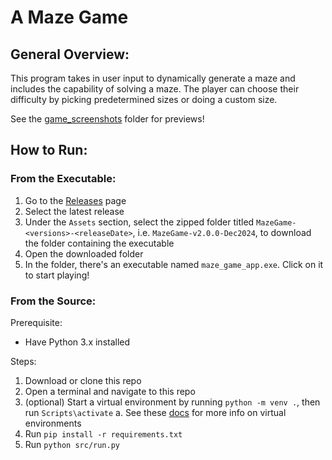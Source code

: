 # A Maze Game

## General Overview:
This program takes in user input to dynamically generate a maze and includes the capability of solving a maze. The player can choose their difficulty by picking predetermined sizes or doing a custom size.

See the [game_screenshots](https://github.com/zharia-eloby/maze_game/tree/main/game_screenshots) folder for previews!

## How to Run:
### From the Executable:
1. Go to the [Releases](https://github.com/zharia-eloby/maze_game/releases) page
2. Select the latest release
3. Under the `Assets` section, select the zipped folder titled `MazeGame-<versions>-<releaseDate>`, i.e. `MazeGame-v2.0.0-Dec2024`, to download the folder containing the executable
4. Open the downloaded folder
5. In the folder, there's an executable named `maze_game_app.exe`. Click on it to start playing!

### From the Source:
Prerequisite:
* Have Python 3.x installed

Steps:
1. Download or clone this repo
2. Open a terminal and navigate to this repo
3. (optional) Start a virtual environment by running `python -m venv .`, then run `Scripts\activate`
    a. See these [docs](https://docs.python.org/3/library/venv.html) for more info on virtual environments
4. Run `pip install -r requirements.txt`
5. Run `python src/run.py`
